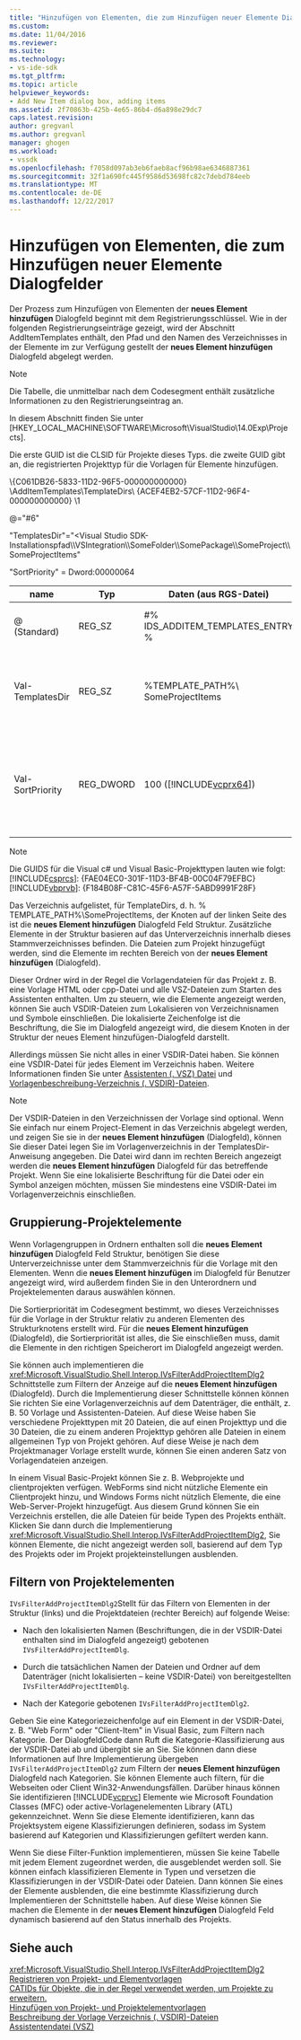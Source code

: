 ```yaml
---
title: "Hinzufügen von Elementen, die zum Hinzufügen neuer Elemente Dialogfelder | Microsoft Docs"
ms.custom: 
ms.date: 11/04/2016
ms.reviewer: 
ms.suite: 
ms.technology:
- vs-ide-sdk
ms.tgt_pltfrm: 
ms.topic: article
helpviewer_keywords:
- Add New Item dialog box, adding items
ms.assetid: 2f70863b-425b-4e65-86b4-d6a898e29dc7
caps.latest.revision: 
author: gregvanl
ms.author: gregvanl
manager: ghogen
ms.workload:
- vssdk
ms.openlocfilehash: f7058d097ab3eb6faeb8acf96b98ae6346887361
ms.sourcegitcommit: 32f1a690fc445f9586d53698fc82c7debd784eeb
ms.translationtype: MT
ms.contentlocale: de-DE
ms.lasthandoff: 12/22/2017
---
```

# <a name="adding-items-to-the-add-new-item-dialog-boxes"></a>Hinzufügen von Elementen, die zum Hinzufügen neuer Elemente Dialogfelder
Der Prozess zum Hinzufügen von Elementen der **neues Element hinzufügen** Dialogfeld beginnt mit dem Registrierungsschlüssel. Wie in der folgenden Registrierungseinträge gezeigt, wird der Abschnitt AddItemTemplates enthält, den Pfad und den Namen des Verzeichnisses in der Elemente im zur Verfügung gestellt der **neues Element hinzufügen** Dialogfeld abgelegt werden.  
  
> [!NOTE]
>  Die Tabelle, die unmittelbar nach dem Codesegment enthält zusätzliche Informationen zu den Registrierungseintrag an.  
  
 In diesem Abschnitt finden Sie unter [HKEY_LOCAL_MACHINE\SOFTWARE\Microsoft\VisualStudio\14.0Exp\Projects].  
  
 Die erste GUID ist die CLSID für Projekte dieses Typs. die zweite GUID gibt an, die registrierten Projekttyp für die Vorlagen für Elemente hinzufügen.  
  
 \\{C061DB26-5833-11D2-96F5-000000000000} \AddItemTemplates\TemplateDirs\ {ACEF4EB2-57CF-11D2-96F4-000000000000} \1  
  
 @="#6"  
  
 "TemplatesDir"="\<Visual Studio SDK-Installationspfad\\\VSIntegration\\\SomeFolder\\\SomePackage\\\SomeProject\\\SomeProjectItems"  
  
 "SortPriority" = Dword:00000064  
  
|name|Typ|Daten (aus RGS-Datei)|Beschreibung|  
|----------|----------|-----------------------------|-----------------|  
|@ (Standard)|REG_SZ|#% IDS_ADDITEM_TEMPLATES_ENTRY %|Ressourcen-ID für **Element hinzufügen** Vorlagen.|  
|Val-TemplatesDir|REG_SZ|%TEMPLATE_PATH%\ SomeProjectItems|Pfad der Projektelemente angezeigt, die im Dialogfeld für die **neues Element hinzufügen** Assistenten.|  
|Val-SortPriority|REG_DWORD|100 ([!INCLUDE[vcprx64](../../extensibility/internals/includes/vcprx64_md.md)])|Bestimmt die Sortierreihenfolge in der Strukturknoten der Dateien angezeigt, der **neues Element hinzufügen** (Dialogfeld).|  
  
> [!NOTE]
>  Die GUIDS für die Visual c# und Visual Basic-Projekttypen lauten wie folgt:[!INCLUDE[csprcs](../../data-tools/includes/csprcs_md.md)]: {FAE04EC0-301F-11D3-BF4B-00C04F79EFBC}[!INCLUDE[vbprvb](../../code-quality/includes/vbprvb_md.md)]: {F184B08F-C81C-45F6-A57F-5ABD9991F28F}  
  
 Das Verzeichnis aufgelistet, für TemplateDirs, d. h. % TEMPLATE_PATH%\SomeProjectItems, der Knoten auf der linken Seite des ist die **neues Element hinzufügen** Dialogfeld Feld Struktur. Zusätzliche Elemente in der Struktur basieren auf das Unterverzeichnis innerhalb dieses Stammverzeichnisses befinden. Die Dateien zum Projekt hinzugefügt werden, sind die Elemente im rechten Bereich von der **neues Element hinzufügen** (Dialogfeld).  
  
 Dieser Ordner wird in der Regel die Vorlagendateien für das Projekt z. B. eine Vorlage HTML oder cpp-Datei und alle VSZ-Dateien zum Starten des Assistenten enthalten. Um zu steuern, wie die Elemente angezeigt werden, können Sie auch VSDIR-Dateien zum Lokalisieren von Verzeichnisnamen und Symbole einschließen. Die lokalisierte Zeichenfolge ist die Beschriftung, die Sie im Dialogfeld angezeigt wird, die diesem Knoten in der Struktur der neues Element hinzufügen-Dialogfeld darstellt.  
  
 Allerdings müssen Sie nicht alles in einer VSDIR-Datei haben. Sie können eine VSDIR-Datei für jedes Element im Verzeichnis haben. Weitere Informationen finden Sie unter [Assistenten (. VSZ) Datei](../../extensibility/internals/wizard-dot-vsz-file.md) und [Vorlagenbeschreibung-Verzeichnis (. VSDIR)-Dateien](../../extensibility/internals/template-directory-description-dot-vsdir-files.md).  
  
> [!NOTE]
>  Der VSDIR-Dateien in den Verzeichnissen der Vorlage sind optional. Wenn Sie einfach nur einem Project-Element in das Verzeichnis abgelegt werden, und zeigen Sie sie in der **neues Element hinzufügen** (Dialogfeld), können Sie dieser Datei legen Sie im Vorlagenverzeichnis in der TemplatesDir-Anweisung angegeben. Die Datei wird dann im rechten Bereich angezeigt werden die **neues Element hinzufügen** Dialogfeld für das betreffende Projekt. Wenn Sie eine lokalisierte Beschriftung für die Datei oder ein Symbol anzeigen möchten, müssen Sie mindestens eine VSDIR-Datei im Vorlagenverzeichnis einschließen.  
  
## <a name="grouping-project-items"></a>Gruppierung-Projektelemente  
 Wenn Vorlagengruppen in Ordnern enthalten soll die **neues Element hinzufügen** Dialogfeld Feld Struktur, benötigen Sie diese Unterverzeichnisse unter dem Stammverzeichnis für die Vorlage mit den Elementen. Wenn die **neues Element hinzufügen** im Dialogfeld für Benutzer angezeigt wird, wird außerdem finden Sie in den Unterordnern und Projektelementen daraus auswählen können.  
  
 Die Sortierpriorität im Codesegment bestimmt, wo dieses Verzeichnisses für die Vorlage in der Struktur relativ zu anderen Elementen des Strukturknotens erstellt wird. Für die **neues Element hinzufügen** (Dialogfeld), die Sortierpriorität ist alles, die Sie einschließen muss, damit die Elemente in den richtigen Speicherort im Dialogfeld angezeigt werden.  
  
 Sie können auch implementieren die <xref:Microsoft.VisualStudio.Shell.Interop.IVsFilterAddProjectItemDlg2> Schnittstelle zum Filtern der Anzeige auf die **neues Element hinzufügen** (Dialogfeld). Durch die Implementierung dieser Schnittstelle können können Sie richten Sie eine Vorlagenverzeichnis auf dem Datenträger, die enthält, z. B. 50 Vorlage und Assistenten-Dateien. Auf diese Weise haben Sie verschiedene Projekttypen mit 20 Dateien, die auf einen Projekttyp und die 30 Dateien, die zu einem anderen Projekttyp gehören alle Dateien in einem allgemeinen Typ von Projekt gehören. Auf diese Weise je nach dem Projektmanager Vorlage erstellt wurde, können Sie einen anderen Satz von Vorlagendateien anzeigen.  
  
 In einem Visual Basic-Projekt können Sie z. B. Webprojekte und clientprojekten verfügen. WebForms sind nicht nützliche Elemente ein Clientprojekt hinzu, und Windows Forms nicht nützlich Elemente, die eine Web-Server-Projekt hinzugefügt. Aus diesem Grund können Sie ein Verzeichnis erstellen, die alle Dateien für beide Typen des Projekts enthält. Klicken Sie dann durch die Implementierung <xref:Microsoft.VisualStudio.Shell.Interop.IVsFilterAddProjectItemDlg2>, Sie können Elemente, die nicht angezeigt werden soll, basierend auf dem Typ des Projekts oder im Projekt projekteinstellungen ausblenden.  
  
## <a name="filtering-project-items"></a>Filtern von Projektelementen  
 `IVsFilterAddProjectItemDlg2`Stellt für das Filtern von Elementen in der Struktur (links) und die Projektdateien (rechter Bereich) auf folgende Weise:  
  
-   Nach den lokalisierten Namen (Beschriftungen, die in der VSDIR-Datei enthalten sind im Dialogfeld angezeigt) gebotenen `IVsFilterAddProjectItemDlg`.  
  
-   Durch die tatsächlichen Namen der Dateien und Ordner auf dem Datenträger (nicht lokalisierten – keine VSDIR-Datei) von bereitgestellten `IVsFilterAddProjectItemDlg`.  
  
-   Nach der Kategorie gebotenen `IVsFilterAddProjectItemDlg2`.  
  
 Geben Sie eine Kategoriezeichenfolge auf ein Element in der VSDIR-Datei, z. B. "Web Form" oder "Client-Item" in Visual Basic, zum Filtern nach Kategorie. Der DialogfeldCode dann Ruft die Kategorie-Klassifizierung aus der VSDIR-Datei ab und übergibt sie an Sie. Sie können dann diese Informationen auf Ihre Implementierung übergeben `IVsFilterAddProjectItemDlg2` zum Filtern der **neues Element hinzufügen** Dialogfeld nach Kategorien. Sie können Elemente auch filtern, für die Webseiten oder Client Win32-Anwendungsfällen. Darüber hinaus können Sie identifizieren [!INCLUDE[vcprvc](../../code-quality/includes/vcprvc_md.md)] Elemente wie Microsoft Foundation Classes (MFC) oder active-Vorlagenelementen Library (ATL) gekennzeichnet. Wenn Sie diese Elemente identifizieren, kann das Projektsystem eigene Klassifizierungen definieren, sodass im System basierend auf Kategorien und Klassifizierungen gefiltert werden kann.  
  
 Wenn Sie diese Filter-Funktion implementieren, müssen Sie keine Tabelle mit jedem Element zugeordnet werden, die ausgeblendet werden soll. Sie können einfach klassifizieren Elemente in Typen und versetzen die Klassifizierungen in der VSDIR-Datei oder Dateien. Dann können Sie eines der Elemente ausblenden, die eine bestimmte Klassifizierung durch Implementieren der Schnittstelle haben. Auf diese Weise können Sie machen die Elemente in der **neues Element hinzufügen** Dialogfeld Feld dynamisch basierend auf den Status innerhalb des Projekts.  
  
## <a name="see-also"></a>Siehe auch  
 <xref:Microsoft.VisualStudio.Shell.Interop.IVsFilterAddProjectItemDlg2>   
 [Registrieren von Projekt- und Elementvorlagen](../../extensibility/internals/registering-project-and-item-templates.md)   
 [CATIDs für Objekte, die in der Regel verwendet werden, um Projekte zu erweitern.](../../extensibility/internals/catids-for-objects-that-are-typically-used-to-extend-projects.md)   
 [Hinzufügen von Projekt- und Projektelementvorlagen](../../extensibility/internals/adding-project-and-project-item-templates.md)   
 [Beschreibung der Vorlage Verzeichnis (. VSDIR)-Dateien](../../extensibility/internals/template-directory-description-dot-vsdir-files.md)   
 [Assistentendatei (VSZ)](../../extensibility/internals/wizard-dot-vsz-file.md)